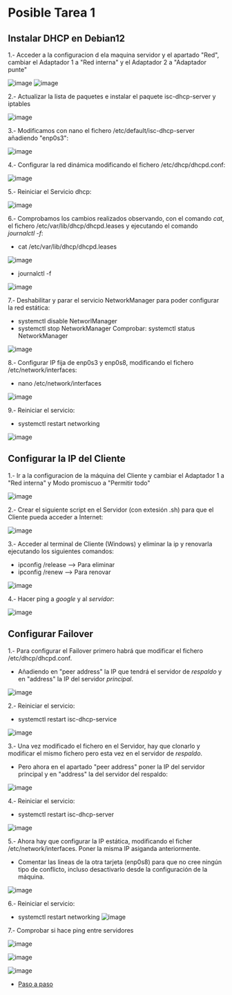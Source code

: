 # Posible Tarea 1

## Instalar DHCP en Debian12

1.- Acceder a la configuracion d ela maquina servidor y el apartado "Red", cambiar el Adaptador 1 a "Red interna" y el Adaptador 2 a "Adaptador punte"

![image](https://github.com/DanielTenorioF/Dhcp/assets/114906968/87407add-fcee-465e-ac67-05e993524986)
![image](https://github.com/DanielTenorioF/Dhcp/assets/114906968/ec1932c8-7c97-472c-8609-4b37903b4e86)


2.- Actualizar la lista de paquetes e instalar el paquete isc-dhcp-server y iptables

![image](https://github.com/DanielTenorioF/Dhcp/assets/114906968/1c2efd71-7d7b-404b-b199-f4c915f00698)


3.- Modificamos con nano el fichero /etc/default/isc-dhcp-server añadiendo "enp0s3":

![image](https://github.com/DanielTenorioF/Dhcp/assets/114906968/c75d5e3d-06a9-4c48-877d-9737f449cb7e)


4.- Configurar la red dinámica modificando el fichero /etc/dhcp/dhcpd.conf:

![image](https://github.com/DanielTenorioF/Dhcp/assets/114906968/f85e9adc-230e-49f8-a122-4824afc3e65e)


5.- Reiniciar el Servicio dhcp:

![image](https://github.com/DanielTenorioF/Dhcp/assets/114906968/99183a4f-ffaf-4e4d-8f85-772fe3bf562f)


6.- Comprobamos los cambios realizados observando, con el comando *cat*, el fichero /etc/var/lib/dhcp/dhcpd.leases y ejecutando el comando *journalctl -f*:
- cat /etc/var/lib/dhcp/dhcpd.leases

![image](https://github.com/DanielTenorioF/Dhcp/assets/114906968/4ef666ad-c1b2-469a-b9b4-8264b32b14a9)

- journalctl -f

![image](https://github.com/DanielTenorioF/Dhcp/assets/114906968/ab00ade8-2315-489c-82ae-58d6e515bfe3)

7.- Deshabilitar y parar el servicio NetworkManager para poder configurar la red estática:
- systemctl disable NetworlManager
- systemctl stop NetworkManager
Comprobar: systemctl status NetworkManager

![image](https://github.com/DanielTenorioF/Dhcp/assets/114906968/b39c928d-39f4-47ae-8db0-7365a4f9f2c6)


8.- Configurar IP fija de enp0s3 y enp0s8, modificando el fichero /etc/network/interfaces:
- nano /etc/network/interfaces

![image](https://github.com/DanielTenorioF/Dhcp/assets/114906968/2c6d73db-db5d-4fc8-ad84-802784e73927)

9.- Reiniciar el servicio:
- systemctl restart networking

![image](https://github.com/DanielTenorioF/Dhcp/assets/114906968/25201343-3861-41f4-80b7-df35eb71b0b1)

## Configurar la IP del Cliente

1.- Ir a la configuracion de la máquina del Cliente y cambiar el Adaptador 1 a "Red interna" y Modo promiscuo a "Permitir todo"

![image](https://github.com/DanielTenorioF/Dhcp/assets/114906968/9bc87e23-ac9b-4db4-82cf-13fdeb687c5c)

2.- Crear el siguiente script en el Servidor (con extesión .sh) para que el Cliente pueda acceder a Internet:

![image](https://github.com/DanielTenorioF/Dhcp/assets/114906968/7292518d-b0a8-4c10-8718-9f1bbab4b7a9)

3.- Acceder al terminal de Cliente (Windows) y eliminar la ip y renovarla ejecutando los siguientes comandos:
- ipconfig /release --> Para eliminar
- ipconfig /renew --> Para renovar

![image](https://github.com/DanielTenorioF/Dhcp/assets/114906968/8cd89d51-808b-438e-92b8-fa7d74b698e3)

4.- Hacer ping a *google* y al *servidor*:

![image](https://github.com/DanielTenorioF/Dhcp/assets/114906968/4885b107-71f8-46fa-ab61-fc015e4fd61d)

## Configurar Failover

1.- Para configurar el Failover primero habrá que modificar el fichero /etc/dhcp/dhcpd.conf. 
- Añadiendo en "peer address" la IP que tendrá el servidor de *respaldo* y en "address" la IP del servidor *principal*.

![image](https://github.com/DanielTenorioF/Dhcp/assets/114906968/a3a88f98-55b6-4cd2-822c-0a5a9ecfc25c)

2.- Reiniciar el servicio:
- systemctl restart isc-dhcp-service

![image](https://github.com/DanielTenorioF/Dhcp/assets/114906968/8a91d715-e86d-46ae-8fe9-27ace35c7425)

3.- Una vez modificado el fichero en el Servidor, hay que clonarlo y modificar el mismo fichero pero esta vez en el servidor de *respaldo*.
- Pero ahora en el apartado "peer address" poner la IP del servidor principal y en "address" la del servidor del respaldo:

![image](https://github.com/DanielTenorioF/Dhcp/assets/114906968/e6060dd4-ad62-4f95-9d84-46b3b3e77b22)

4.- Reiniciar el servicio:
- systemctl restart isc-dhcp-server

![image](https://github.com/DanielTenorioF/Dhcp/assets/114906968/e9c0fde9-6f1b-448c-b13f-d3386bebfc26)

5.- Ahora hay que configurar la IP estática, modificando el ficher /etc/network/interfaces. Poner la misma IP asiganda anteriormente.
- Comentar las lineas de la otra tarjeta (enp0s8) para que no cree ningún tipo de conflicto, incluso desactivarlo desde la configuración de la máquina.

![image](https://github.com/DanielTenorioF/Dhcp/assets/114906968/46abfa0a-9063-48f6-98f0-e6b20a510353)

6.- Reiniciar el servicio:
- systemctl restart networking
![image](https://github.com/DanielTenorioF/Dhcp/assets/114906968/d43eed1f-7222-4ccb-8506-e3e4b19163c5)

7.- Comprobar si hace ping entre servidores

![image](https://github.com/DanielTenorioF/Dhcp/assets/114906968/6dba48ac-8c55-4c58-b4ab-56c9ea605dfb)

![image](https://github.com/DanielTenorioF/Dhcp/assets/114906968/f70b2c24-a45c-423f-b54f-ceab72018409)

![image](https://github.com/DanielTenorioF/Dhcp/assets/114906968/392b7cf6-d3ed-460a-ad7c-7a17fab3d36e)

- [Paso a paso](pasoAPaso.md)

